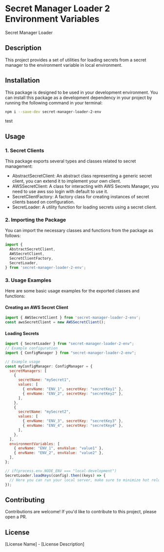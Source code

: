 # Secret Manager Loader 2 Environment Variables

Secret Manager Loader

## Description

This project provides a set of utilities for loading secrets from a secret manager to the environment variable in local environment.

## Installation

This package is designed to be used in your development environment.
You can install this package as a development dependency in your project by running the following command in your terminal:

```bash
npm i --save-dev secret-manager-loader-2-env
```

test

## Usage


### 1. Secret Clients

This package exports several types and classes related to secret management:

- AbstractSecretClient: An abstract class representing a generic secret client, you can extend it to implement your own client.
- AWSSecretClient: A class for interacting with AWS Secrets Manager, you need to use aws sso login with default to use it.
- SecretClientFactory: A factory class for creating instances of secret clients based on configuration.
- SecretLoader: A utility function for loading secrets using a secret client.

### 2. Importing the Package

You can import the necessary classes and functions from the package as follows:

```javascript
import {
  AbstractSecretClient,
  AWSSecretClient,
  SecretClientFactory,
  SecretLoader,
} from 'secret-manager-loader-2-env';
```

### 3. Usage Examples

Here are some basic usage examples for the exported classes and functions:

#### Creating an AWS Secret Client

```javascript
import { AWSSecretClient } from 'secret-manager-loader-2-env';
const awsSecretClient = new AWSSecretClient();
```

#### Loading Secrets

```javascript
import { SecretLoader } from "secret-manager-loader-2-env";
// Example configuration
import { ConfigManager } from "secret-manager-loader-2-env";

// Example usage
const myConfigManager: ConfigManager = {
  secretManagers: [
    {
      secretName: "mySecret1",
      values: [
        { envName: "ENV_1", secretKey: "secretKey1" },
        { envName: "ENV_2", secretKey: "secretKey2" },
      ],
    },
    {
      secretName: "mySecret2",
      values: [
        { envName: "ENV_3", secretKey: "secretKey3" },
        { envName: "ENV_4", secretKey: "secretKey4" },
      ],
    },
  ],
  environmentVariables: [
    { envName: "ENV_1", envValue: "value1" },
    { envName: "ENV_2", envValue: "value2" },
  ],
};

// if(process.env.NODE_ENV === "local-development")
SecretLoader.loadKeys(config).then((keys) => {
  // Here you can run your local server, make sure to minimize hot reload using webpcak to reduce secret manager cost
});
```

## Contributing

Contributions are welcome! If you'd like to contribute to this project, please open a PR.

## License

[License Name] - [License Description]
